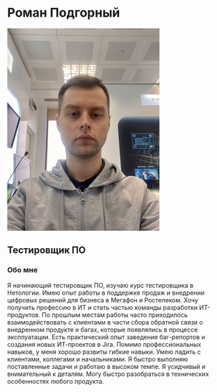 # Роман Подгорный

![avatar](avatar.jpg)

## Тестировщик ПО     

### Обо мне
  
Я начинающий тестировщик ПО, изучаю курс тестировщика в Нетологии. Имею опыт работы в поддержке продаж и внедрении цифровых решений для бизнеса в Мегафон и Ростелеком.  Хочу получить профессию в ИТ и стать частью команды разработки ИТ-продуктов. 
По прошлым местам работы часто приходилось взаимодействовать с клиентами в части сбора обратной связи о внедренном продукте и багах, которые появлялись в процессе эксплуатации.
Есть практический опыт заведения баг-репортов и создания новых ИТ-проектов в Jira. 
Помимо профессиональных навыков, у меня хорошо развиты гибкие навыки. Умею ладить с клиентами, коллегами и начальниками. Я быстро выполняю поставленные задачи и работаю в высоком темпе. Я усидчивый и внимательный к деталям. Могу быстро разобраться в технических особенностях любого продукта.

  